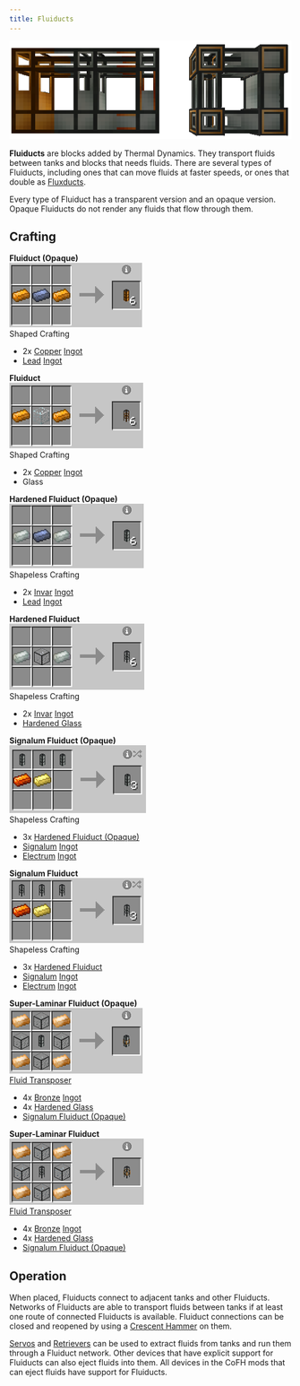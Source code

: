 ```yaml
--- 
title: Fluiducts 
--- 
```


![](/assets/images/thermal-dynamics/fluiducts.png "Regular, Hardened, Signalum-Plated and Super-Laminar")

**Fluiducts** are blocks added by Thermal Dynamics. They transport fluids between tanks and blocks that needs fluids. There are several types of Fluiducts, including ones that can move fluids at faster speeds, or ones that double as [Fluxducts](/docs/thermal-dynamics/ducts/fluxducts/).

Every type of Fluiduct has a transparent version and an opaque version. Opaque Fluiducts do not render any fluids that flow through them.

## Crafting

**Fluiduct (Opaque)**  
![](/assets/images/recipes/opaque-fluiduct.png "Fluiduct (Opaque) recipe")  
Shaped Crafting

*   2x [Copper](/docs/thermal-foundation/metals-and-alloys/copper/) [Ingot](/docs/thermal-foundation/materials/ingots/)
*   [Lead](/docs/thermal-foundation/metals-and-alloys/lead/) [Ingot](/docs/thermal-foundation/materials/ingots/)


**Fluiduct**  
![](/assets/images/recipes/fluiduct.png "Fluiduct recipe")  
Shaped Crafting

*   2x [Copper](/docs/thermal-foundation/metals-and-alloys/copper/) [Ingot](/docs/thermal-foundation/materials/ingots/)
*   <a>Glass</a>


**Hardened Fluiduct (Opaque)**  
![](/assets/images/recipes/opaque-hardened-fluiduct.png "Hardened Fluiduct (Opaque) recipe")  
Shapeless Crafting

*   2x [Invar](/docs/thermal-foundation/metals-and-alloys/invar/) [Ingot](/docs/thermal-foundation/materials/ingots/)
*   [Lead](/docs/thermal-foundation/metals-and-alloys/lead/) [Ingot](/docs/thermal-foundation/materials/ingots/)


**Hardened Fluiduct**  
![](/assets/images/recipes/hardened-fluiduct.png "Hardened Fluiduct recipe")  
Shapeless Crafting

*   2x [Invar](/docs/thermal-foundation/metals-and-alloys/invar/) [Ingot](/docs/thermal-foundation/materials/ingots/)
*   [Hardened Glass](/docs/thermal-expansion/materials/hardened-glass/)


**Signalum Fluiduct (Opaque)**  
![](/assets/images/recipes/opaque-signalum-fluiduct.png "Signalum Fluiduct (Opaque) recipe")  
Shapeless Crafting

*   3x [Hardened Fluiduct (Opaque)](/docs/thermal-dynamics/ducts/fluiducts/)
*   [Signalum](/docs/thermal-foundation/metals-and-alloys/signalum/) [Ingot](/docs/thermal-foundation/materials/ingots/)
*   [Electrum](/docs/thermal-foundation/metals-and-alloys/electrum/) [Ingot](/docs/thermal-foundation/materials/ingots/)


**Signalum Fluiduct**  
![](/assets/images/recipes/signalum-fluiduct.png "Signalum Fluiduct recipe")  
Shapeless Crafting

*   3x [Hardened Fluiduct](/docs/thermal-dynamics/ducts/fluiducts/)
*   [Signalum](/docs/thermal-foundation/metals-and-alloys/signalum/) [Ingot](/docs/thermal-foundation/materials/ingots/)
*   [Electrum](/docs/thermal-foundation/metals-and-alloys/electrum/) [Ingot](/docs/thermal-foundation/materials/ingots/)


**Super-Laminar Fluiduct (Opaque)**  
![](/assets/images/recipes/opaque-laminar-fluiduct.png "Super-Laminar Fluiduct (Opaque) recipe")  
[Fluid Transposer](/docs/thermal-expansion/machines/fluid-transposer/)

*   4x [Bronze](/docs/thermal-foundation/metals-and-alloys/bronze/) [Ingot](/docs/thermal-foundation/materials/ingots/)
*   4x [Hardened Glass](/docs/thermal-expansion/materials/hardened-glass/)
*   [Signalum Fluiduct (Opaque)](/docs/thermal-dynamics/ducts/fluiducts/)


**Super-Laminar Fluiduct**  
![](/assets/images/recipes/laminar-fluiduct.png "Super-Laminar Fluiduct recipe")  
[Fluid Transposer](/docs/thermal-expansion/machines/fluid-transposer/)

*   4x [Bronze](/docs/thermal-foundation/metals-and-alloys/bronze/) [Ingot](/docs/thermal-foundation/materials/ingots/)
*   4x [Hardened Glass](/docs/thermal-expansion/materials/hardened-glass/)
*   [Signalum Fluiduct (Opaque)](/docs/thermal-dynamics/ducts/fluiducts/)


## Operation

When placed, Fluiducts connect to adjacent tanks and other Fluiducts. Networks of Fluiducts are able to transport fluids between tanks if at least one route of connected Fluiducts is available. Fluiduct connections can be closed and reopened by using a [Crescent Hammer](/docs/thermal-expansion/tools/crescent-hammer/) on them.

[Servos](/docs/thermal-dynamics/duct-attachments/servos/) and [Retrievers](/docs/thermal-dynamics/duct-attachments/retrievers/) can be used to extract fluids from tanks and run them through a Fluiduct network. Other devices that have explicit support for Fluiducts can also eject fluids into them. All devices in the CoFH mods that can eject fluids have support for Fluiducts.